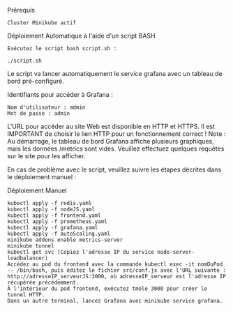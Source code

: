 Prérequis

    Cluster Minikube actif

Déploiement Automatique à l'aide d'un script BASH

    Exécutez le script bash script.sh :

    ./script.sh

Le script va lancer automatiquement le service grafana avec un tableau de bord pré-configuré.

Identifiants pour accéder à Grafana :

    Nom d'utilisateur : admin
    Mot de passe : admin
L'URL pour accéder au site Web est disponible en HTTP et HTTPS. Il est IMPORTANT de choisir le lien HTTP pour un fonctionnement correct !
Note : Au démarrage, le tableau de bord Grafana affiche plusieurs graphiques, mais les données /metrics sont vides. Veuillez effectuez quelques requêtes sur le site pour les afficher.

En cas de problème avec le script, veuillez suivre les étapes décrites dans le déploiement manuel :

Déploiement Manuel

    kubectl apply -f redis.yaml
    kubectl apply -f nodeJS.yaml
    kubectl apply -f frontend.yaml
    kubectl apply -f prometheus.yaml
    kubectl apply -f grafana.yaml
    kubectl apply -f autoScaling.yaml
    minikube addons enable metrics-server
    minikube tunnel
    kubectl get svc (Copiez l'adresse IP du service node-server-loadbalancer)
    Accédez au pod du frontend avec la commande kubectl exec -it nomDuPod -- /bin/bash, puis éditez le fichier src/conf.js avec l'URL suivante : http://adresseIP_serveurJS:3000, où adresseIP_serveur est l'adresse IP récupérée précédemment.
    À l'intérieur du pod frontend, exécutez tmole 3000 pour créer le tunnel HTTP.
    Dans un autre terminal, lancez Grafana avec minikube service grafana.
